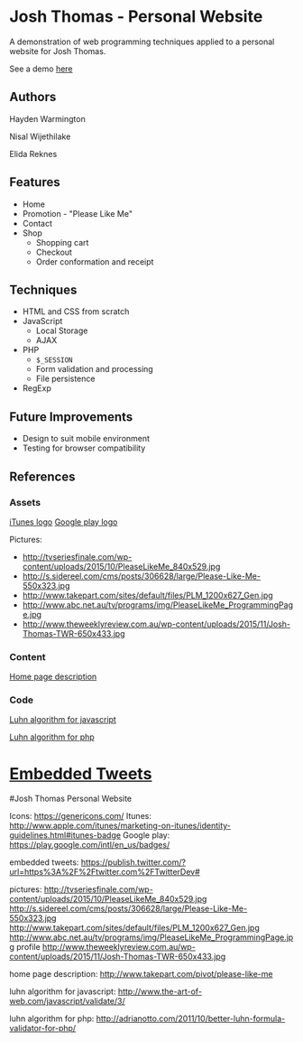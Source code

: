 # Josh Thomas - Personal Website

A demonstration of web programming techniques applied to a personal website for Josh Thomas.

See a demo [here](http://titan.csit.rmit.edu.au/~s3486075/wp/a3/)

## Authors

Hayden Warmington

Nisal Wijethilake

Elida Reknes

## Features

- Home
- Promotion - "Please Like Me"
- Contact
- Shop
  - Shopping cart
  - Checkout
  - Order conformation and receipt

## Techniques

- HTML and CSS from scratch
- JavaScript
  - Local Storage
  - AJAX
- PHP
  - `$_SESSION`
  - Form validation and processing
  - File persistence
- RegExp

## Future Improvements

- Design to suit mobile environment
- Testing for browser compatibility

## References

### Assets

[iTunes logo](http://www.apple.com/itunes/marketing-on-itunes/identity-guidelines.html#itunes-badge)
[Google play logo](https://play.google.com/intl/en_us/badges/)

Pictures:

- http://tvseriesfinale.com/wp-content/uploads/2015/10/PleaseLikeMe_840x529.jpg
- http://s.sidereel.com/cms/posts/306628/large/Please-Like-Me-550x323.jpg
- http://www.takepart.com/sites/default/files/PLM_1200x627_Gen.jpg
- http://www.abc.net.au/tv/programs/img/PleaseLikeMe_ProgrammingPage.jpg
- http://www.theweeklyreview.com.au/wp-content/uploads/2015/11/Josh-Thomas-TWR-650x433.jpg

### Content

[Home page description](http://www.takepart.com/pivot/please-like-me)

### Code

[Luhn algorithm for javascript](http://www.the-art-of-web.com/javascript/validate/3/)

[Luhn algorithm for php](http://adrianotto.com/2011/10/better-luhn-formula-validator-for-php/)

[Embedded Tweets](https://publish.twitter.com/?url=https%3A%2F%2Ftwitter.com%2FTwitterDev#)
=======
#Josh Thomas Personal Website

Icons: https://genericons.com/
Itunes: http://www.apple.com/itunes/marketing-on-itunes/identity-guidelines.html#itunes-badge
Google play: https://play.google.com/intl/en_us/badges/

embedded tweets: https://publish.twitter.com/?url=https%3A%2F%2Ftwitter.com%2FTwitterDev#

pictures:
http://tvseriesfinale.com/wp-content/uploads/2015/10/PleaseLikeMe_840x529.jpg
http://s.sidereel.com/cms/posts/306628/large/Please-Like-Me-550x323.jpg
http://www.takepart.com/sites/default/files/PLM_1200x627_Gen.jpg
http://www.abc.net.au/tv/programs/img/PleaseLikeMe_ProgrammingPage.jpg
profile
http://www.theweeklyreview.com.au/wp-content/uploads/2015/11/Josh-Thomas-TWR-650x433.jpg

home page description: 
http://www.takepart.com/pivot/please-like-me

luhn algorithm for javascript: 
http://www.the-art-of-web.com/javascript/validate/3/

luhn algorithm for php:
http://adrianotto.com/2011/10/better-luhn-formula-validator-for-php/
